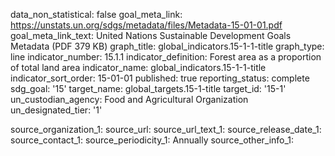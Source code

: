 data_non_statistical: false
goal_meta_link: https://unstats.un.org/sdgs/metadata/files/Metadata-15-01-01.pdf
goal_meta_link_text: United Nations Sustainable Development Goals Metadata (PDF 379
  KB)
graph_title: global_indicators.15-1-1-title
graph_type: line
indicator_number: 15.1.1
indicator_definition: Forest area as a proportion of total land area
indicator_name: global_indicators.15-1-1-title
indicator_sort_order: 15-01-01
published: true
reporting_status: complete
sdg_goal: '15'
target_name: global_targets.15-1-title
target_id: '15-1'
un_custodian_agency: Food and Agricultural Organization
un_designated_tier: '1'

source_organization_1: 
source_url: 
source_url_text_1: 
source_release_date_1: 
source_contact_1: 
source_periodicity_1: Annually
source_other_info_1: 

